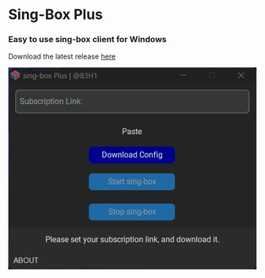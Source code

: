 # Sing-Box Plus

### Easy to use sing-box client for Windows
Download the latest release [here](https://github.com/B3H1Z/Sing-Box-Plus/releases/download/v1.0.1/sing-box-plus-v1.0.1.zip)

<img src="https://github.com/B3H1Z/Sing-Box-Plus/blob/main/Screenshots/main_window.jpg?raw=true">


